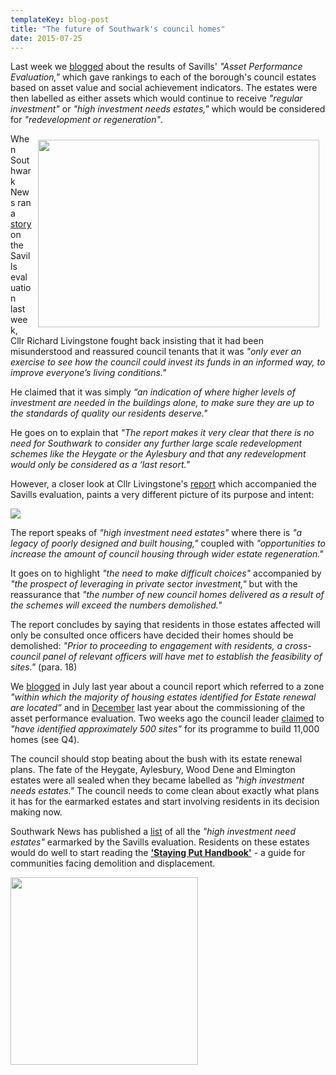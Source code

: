 ```yaml
---
templateKey: blog-post
title: "The future of Southwark's council homes"
date: 2015-07-25
---
```

Last week we [blogged](/2015-07-18-all-is-to-be-revealed/) about the results of Savills' _"Asset Performance Evaluation,"_ which gave rankings to each of the borough's council estates based on asset value and social achievement indicators. The estates were then labelled as either assets which would continue to receive _"regular investment"_ or _"high investment needs estates,"_ which would be considered for _"redevelopment or regeneration"_. 

<img src="http://crappistmartin.github.io/images/Richard-Livingstone.jpg" height="300" width="450" align="right" style="margin:10px">When Southwark News ran a [story](http://www.southwarknews.co.uk/news/your-home-is-worth-less-than-nothing-council-report-evaluates-southwark-properties/) on the Savills evaluation last week, Cllr Richard Livingstone fought back insisting that it had been misunderstood and reassured council tenants that it was _"only ever an exercise to see how the council could invest its funds in an informed way, to improve everyone’s living conditions."_

He claimed that it was simply _“an indication of where higher levels of investment are needed in the buildings alone, to make sure they are up to the standards of quality our residents deserve."_

He goes on to explain that _"The report makes it very clear that there is no need for Southwark to consider any further large scale redevelopment schemes like the Heygate or the Aylesbury and that any redevelopment would only be considered as a ‘last resort."_

However, a closer look at Cllr Livingstone's [report](http://moderngov.southwark.gov.uk/documents/s55565/Report%20Future%20Estate%20Regeneration.pdf) which accompanied the Savills evaluation, paints a very different picture of its purpose and intent:

![](http://crappistmartin.github.io/images/CabinetReport.png) 

The report speaks of _"high investment need estates"_ where there is _"a legacy of poorly designed and built housing,"_ coupled with _"opportunities  to  increase  the  amount  of  council  housing  through wider estate regeneration."_

It goes on to highlight _"the  need  to  make  difficult  choices"_ accompanied by _"the  prospect  of  leveraging  in  private  sector investment,"_ but with the reassurance that _"the number of new council homes delivered as a result of the schemes will exceed the numbers demolished."_

The report concludes by saying that residents in those estates affected will only be consulted once officers have decided their homes should be demolished: _"Prior to proceeding to engagement with residents, a cross-council panel  of relevant officers will have met to establish the feasibility of sites."_ (para. 18)

We [blogged](/2014-07-23-mystery-objector-1301/) in July last year about a council report which referred to a zone _"within which the majority of housing estates identified for Estate renewal are located”_ and in [December](/2014-10-04-lets-talk-about-peters-promises/) last year about the commissioning of the asset performance evaluation. Two weeks ago the council leader [claimed](http://moderngov.southwark.gov.uk/documents/s55105/Appendix%202%20-%20Members%20Questions%20with%20supplemental%20questions.pdf) to _"have identified approximately 500 sites"_ for its programme to build 11,000 homes (see Q4).


The council should stop beating about the bush with its estate renewal plans. The fate of the Heygate, Aylesbury, Wood Dene and Elmington estates were all sealed when they became labelled as _"high investment needs estates."_ The council needs to come clean about exactly what plans it has for the earmarked estates and start involving residents in its decision making now. 

Southwark News has published a [list](http://www.southwarknews.co.uk/news/your-home-is-worth-less-than-nothing-council-report-evaluates-southwark-properties/) of all the _"high investment need estates"_ earmarked by the Savills evaluation. Residents on these estates would do well to start reading the [__'Staying Put Handbook'__](https://southwarknotes.files.wordpress.com/2014/06/staying-put-web-version-low.pdf) - a guide for communities facing demolition and displacement. 

<img src="https://southwarknotes.files.wordpress.com/2014/06/staying-put-cover.jpg" width="300" align="center">



